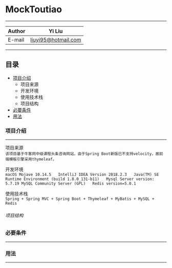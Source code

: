 # MockToutiao

****
	
|Author|Yi Liu|
|---|---
|E-mail|liuyi95@hotmail.com


****
## 目录
* [项目介绍](#项目介绍)
    * 项目来源
    * 开发环境
    * 使用技术栈
    * 项目结构
* [必要条件](#必要条件)
* [用法](#用法)

### 项目介绍
------
项目来源  
	```该项目基于牛客网中级课程头条咨询网站，由于Spring Boot新版已不支持velocity，故前端模板引擎采用thymeleaf。```  
	
开发环境  
	```macOS Mojave 10.14.5  
	IntelliJ IDEA Version 2018.2.3  
	Java(TM) SE Runtime Environment (build 1.8.0_131-b11)  
	Mysql Server version: 5.7.19 MySQL Community Server (GPL)  
	Redis version=5.0.1```  
	
使用技术栈  
	```Spring + Spring MVC + Spring Boot + Thymeleaf + MyBatis + MySQL + Redis```

###### 项目结构
### 必要条件
------

### 用法
------
